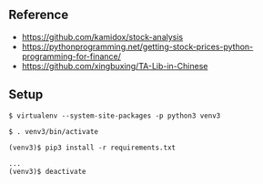 ## Reference
- https://github.com/kamidox/stock-analysis
- https://pythonprogramming.net/getting-stock-prices-python-programming-for-finance/
- https://github.com/xingbuxing/TA-Lib-in-Chinese


## Setup
```
$ virtualenv --system-site-packages -p python3 venv3

$ . venv3/bin/activate

(venv3)$ pip3 install -r requirements.txt

...
(venv3)$ deactivate
```